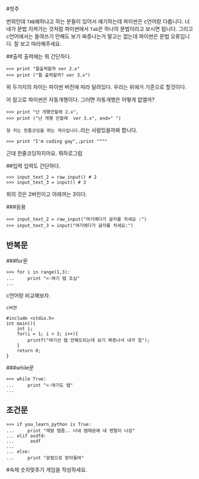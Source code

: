 #첫주

번외인데 `TAB`왜하냐고 하는 분들이 있어서 얘기하는데 파이썬은 c언어랑 다릅니다. 너네가 문법 지켜가는 것처럼 파이썬에서 `Tab`은 하나의 문법이라고 보시면 됩니다.
그리고 c언어에서는 들여쓰기 안해도 보기 짜증나는거 말고는 없는데 파이썬은 문법 오류입니다. 잘 보고 따라해주세요.

##출력
출력에는 뭐 간단하다.

```
>>> print "뭘출력할까 ver 2.x"
>>> print ("뭘 출력할까? ver 3.x")
```
위 두가지의 차이는 파이썬 버전에 따라 달려있다.
우리는 위에거 기준으로 할것이다.

아 참고로 파이썬은 자동개행이다. 그러면 자동개행은 어떻게 없앨까?

```
>>> print "난 개행안할래 2.x",
>>> print ("난 개행 안할래  ver 3.x", end=" ")
```

`형 저는 한줄코딩을 하는 게이입니다.`라는 사람있을까봐 합니다.

```
>>> print "I'm coding gay",;print "^^"
```
근데 한줄코딩하지마요. 뭐하로그럼 

##입력
입력도 간단하다.

```
>>> input_text_2 = raw_input() # 2
>>> input_text_3 = input() # 3
```
위의 것은 2버전이고 아래꺼는 3이다.

###응용

```
>>> input_text_2 = raw_input("여기에다가 글자를 치세요 :")
>>> input_text_3 = input("여기에다가 글자를 치세요:")
```

## 반복문
###for문
```
>>> for i in range(1,3):
... 	print "<-여기 탭 조심"
...
```
c언어랑 비교해보자.

```
c버젼

#include <stdio.h>
int main(){
	int i;
	for(i = 1; i < 3; i++){
		printf("여기선 탭 안해도되는데 보기 짜증나서 내가 침");
	}
	return 0;
}
```
###while문

```
>>> while True:
... 	print "<-여기도 탭"
...

```

## 조건문

```
>>> if you_learn_python is True:
... 	print "제발 탭좀.. 너네 탭때문에 내 멘탈이 나감"
... elif asdfd:
... 	 asdf
... 
... else:
... 	print "문법으로 받아들여"
```


#숙제
숫자맞추기 게임을 작성하세요.